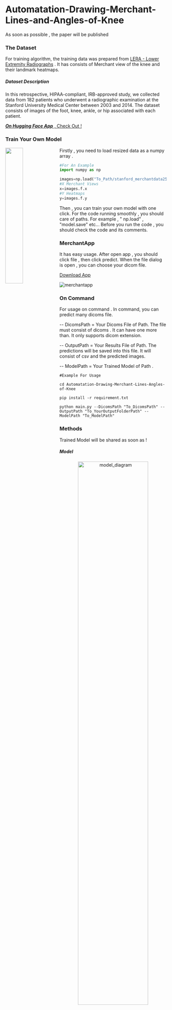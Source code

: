 # Automatation-Drawing-Merchant-Lines-and-Angles-of-Knee


As soon as possible , the paper will be published 


### The Dataset

For training algorithm, the training data was prepared from [LERA - Lower Extremity Radiographs](https://aimi.stanford.edu/lera-lower-extremity-radiographs) . It has consists of Merchant view of the knee and their landmark heatmaps.

##### Dataset Description 
In this retrospective, HIPAA-compliant, IRB-approved study, we collected data from 182 patients who underwent a radiographic examination at the Stanford University Medical Center between 2003 and 2014. The dataset consists of images of the foot, knee, ankle, or hip associated with each patient.


[***On Hugging Face App*** , Check Out !](https://huggingface.co/spaces/SerdarHelli/Knee-View-Merchant-Landmark-Detection)


### Train Your Own Model
<img align="left" width="33%" src="https://github.com/ImagingYeditepe/Automatation-Drawing-Merchant-Lines-and-Angles-of-Knee/blob/main/Figures/example_data.png">

 Firstly , you need to load resized data as a numpy array . 
 ```python
 #For An Example
 import numpy as np
 
 images=np.load("To_Path/stanford_merchantdata256x256.npz")
 #X Merchant Views
 x=images.f.x
 #Y Heatmaps 
 y=images.f.y
 ```
 Then , you can train your own model with one click. For the code running smoothly ,  you should care of paths. For example , " np.load" , "model.save" etc... Before you run the code , you should check the code and its comments.
 
 

### MerchantApp

It has easy usage. After open app , you should click file , then click predict. When the file dialog is open , you can choose your dicom file.

[Download App](https://drive.google.com/file/d/10PoyChem-OduniI0AVLBPeHN3sHg_DI1/view?usp=sharing)

<img src="https://github.com/ImagingYeditepe/Automatation-Drawing-Merchant-Lines-and-Angles-of-Knee/blob/main/Figures/merchantapp.png" alt="merchantapp" width="%100" >


### On Command

For usage on command . In command, you can predict many dicoms file. 

-- DicomsPath  = Your Dicoms File of Path. The file must consist of dicoms .  It can have one more than. It only supports dicom extension. 

-- OutputPath = Your Results File of Path. The predictions will be saved into this file. It will consist of csv and the predicted images.

-- ModelPath = Your Trained Model of Path . 

```command
#Example For Usage 

cd Automatation-Drawing-Merchant-Lines-Angles-of-Knee

pip install -r requirement.txt

python main.py --DicomsPath "To_DicomsPath" --OutputPath "To_YourOutputFolderPath" --ModelPath "To_ModelPath"

```

### Methods

Trained Model will be shared as soon as ! 

##### Model   
<p align="center">

 <img src="https://github.com/ImagingYeditepe/Automatation-Drawing-Merchant-Lines-and-Angles-of-Knee/blob/main/Figures/model_diagram.png" alt="model_diagram" width="66%">
</p>

##### Adaptive Wing Loss

<p align="center">
  <img src="https://github.com/ImagingYeditepe/Automatation-Drawing-Merchant-Lines-and-Angles-of-Knee/blob/main/Figures/adaptive_wingloss.png" alt="awl" width="66%">
</p>


